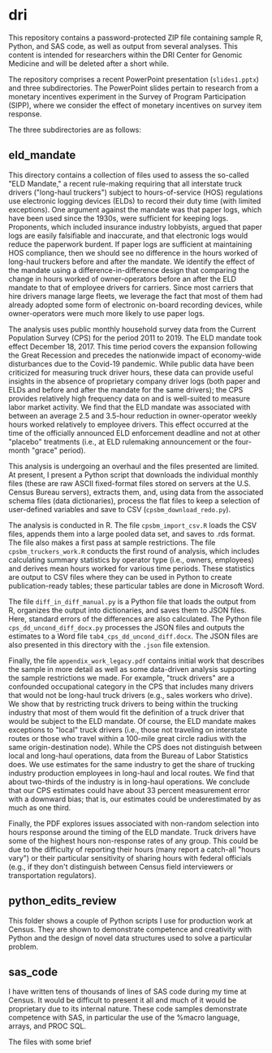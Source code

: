 # dri

This repository contains a password-protected ZIP file containing sample R, Python, and SAS code, as well as output from several analyses. This content is intended for researchers within the DRI Center for Genomic Medicine and will be deleted after a short while.

The repository comprises a recent PowerPoint presentation (`slides1.pptx`) and three subdirectories. The PowerPoint slides pertain to research from a monetary incentives experiment in the Survey of Program Participation (SIPP), where we consider the effect of monetary incentives on survey item response.

The three subdirectories are as follows:

## eld_mandate
This directory contains a collection of files used to assess the so-called "ELD Mandate," a recent rule-making requiring that all interstate truck drivers ("long-haul truckers") subject to hours-of-service (HOS) regulations use electronic logging devices (ELDs) to record their duty time (with limited exceptions). One argument against the mandate was that paper logs, which have been used since the 1930s, were sufficient for keeping logs. Proponents, which included insurance industry lobbyists, argued that paper logs are easily falsifiable and inaccurate, and that electronic logs would reduce the paperwork burdent. If paper logs are sufficient at maintaining HOS compliance, then we should see no difference in the hours worked of long-haul truckers before and after the mandate. We identify the effect of the mandate using a difference-in-difference design that comparing the change in hours worked of owner-operators before an after the ELD mandate to that of employee drivers for carriers. Since most carriers that hire drivers manage large fleets, we leverage the fact that most of them had already adopted some form of electronic on-board recording devices, while owner-operators were much more likely to use paper logs.

The analysis uses public monthly household survey data from the Current Population Survey (CPS) for the period 2011 to 2019. The ELD mandate took effect December 18, 2017. This time period covers the expansion following the Great Recession and precedes the nationwide impact of economy-wide disturbances due to the Covid-19 pandemic. While public data have been criticized for measuring truck driver hours, these data can provide useful insights in the absence of proprietary company driver logs (both paper and ELDs and before and after the mandate for the same drivers); the CPS provides relatively high frequency data on and is well-suited to measure labor market activity. We find that the ELD mandate was associated with between an average 2.5 and 3.5-hour reduction in owner-operator weekly hours worked relatively to employee drivers. This effect occurred at the time of the officially announced ELD enforcement deadline and not at other "placebo" treatments (i.e., at ELD rulemaking announcement or the four-month "grace" period).

This analysis is undergoing an overhaul and the files presented are limited. At present, I present a Python script that downloads the individual monthly files (these are raw ASCII fixed-format files stored on servers at the U.S. Census Bureau servers), extracts them, and, using data from the associated schema files (data dictionaries), process the flat files to keep a selection of user-defined variables and save to CSV (`cpsbm_download_redo.py`).

The analysis is conducted in R. The file `cpsbm_import_csv.R` loads the CSV files, appends them into a large pooled data set, and saves to .rds format. The file also makes a first pass at sample restrictions. The file `cpsbm_truckers_work.R` conducts the first round of analysis, which includes calculating summary statistics by operator type (i.e., owners, employees) and derives mean hours worked for various time periods. These statistics are output to CSV files where they can be used in Python to create publication-ready tables; these particular tables are done in Microsoft Word. 

The file `diff_in_diff_manual.py` is a Python file that loads the output from R, organizes the output into dictionaries, and saves them to JSON files. Here, standard errors of the differences are also calculated. The Python file `cps_dd_uncond_diff_docx.py` processes the JSON files and outputs the estimates to a Word file `tab4_cps_dd_uncond_diff.docx`. The JSON files are also presented in this directory with the `.json` file extension.

Finally, the file `appendix_work_legacy.pdf` contains initial work that describes the sample in more detail as well as some data-driven analysis supporting the sample restrictions we made. For example, "truck drivers" are a confounded occupational category in the CPS that includes many drivers that would not be long-haul truck drivers (e.g., sales workers who drive). We show that by restricting truck drivers to being within the trucking industry that most of them would fit the definition of a truck driver that would be subject to the ELD mandate. Of course, the ELD mandate makes exceptions to "local" truck drivers (i.e., those not traveling on interstate routes or those who travel within a 100-mile great circle radius with the same origin-destination node). While the CPS does not distinguish between local and long-haul operations, data from the Bureau of Labor Statistics does. We use estimates for the same industry to get the share of trucking industry production employees in long-haul and local routes. We find that about two-thirds of the industry is in long-haul operations. We conclude that our CPS estimates could have about 33 percent measurement error with a downward bias; that is, our estimates could be underestimated by as much as one third. 

Finally, the PDF explores issues associated with non-random selection into hours response around the timing of the ELD mandate. Truck drivers have some of the highest hours non-response rates of any group. This could be due to the difficulty of reporting their hours (many report a catch-all "hours vary") or their particular sensitivity of sharing hours with federal officials (e.g., if they don't distinguish between Census field interviewers or transportation regulators).

## python_edits_review
This folder shows a couple of Python scripts I use for production work at Census. They are shown to demonstrate competence and creativity with Python and the design of novel data structures used to solve a particular problem.

## sas_code 
I have written tens of thousands of lines of SAS code during my time at Census. It would be difficult to present it all and much of it would be proprietary due to its internal nature. These code samples demonstrate competence with SAS, in particular the use of the \%macro language, arrays, and PROC SQL.

The files with some brief 
